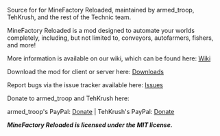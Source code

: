 Source for for MineFactory Reloaded, maintained by armed_troop, TehKrush, and the rest of the Technic team.

MineFactory Reloaded is a mod designed to automate your worlds completely, including, but not limited to, conveyors, autofarmers, fishers, and more!

More information is available on our wiki, which can be found here: [Wiki](https://github.com/balr0g/MineFactoryReloaded/wiki)

Download the mod for client or server here: [Downloads](https://github.com/balr0g/MineFactoryReloaded/downloads)

Report bugs via the issue tracker available here: [Issues](https://github.com/balr0g/MineFactoryReloaded/issues)

Donate to armed_troop and TehKrush here:

armed_troop's PayPal: [Donate](http://bit.ly/A1mw4Q) | TehKrush's PayPal: [Donate](http://tehkrush.net/donate)

***MineFactory Reloaded is licensed under the MIT license.***